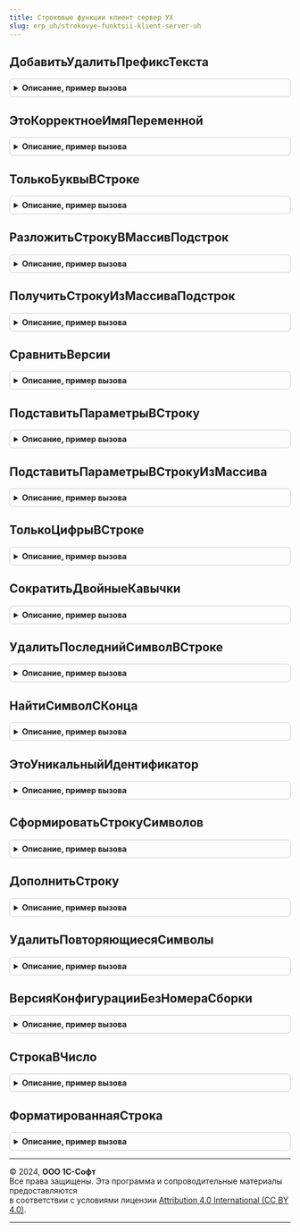 ```yaml
---
title: Строковые функции клиент сервер УХ
slug: erp_uh/strokovye-funktsii-klient-server-uh
---
```



## ДобавитьУдалитьПрефиксТекста
<details style="margin: 1em 0; padding: 0.5em; border: 1px solid #ccc; border-radius: 6px;">

<summary style="font-weight: bold; cursor: pointer;">Описание, пример вызова</summary>

```bsl

// Добавляет или удаляет префикс в начале строки текста.
// При добавлении учитывается, что такой префикс уже может быть, и он не добавляется.
// Параметры:
//	Текст - Строка - текст для изменения.
//	Префикс - Строка - текст для добавления или удаления.
//	Добавить - Булево
//		- Истина - добавить текст в начало заголовка (если его нет).
//		- Ложь - удалить (если есть) текст из начала заголовка формы.
//
Функция ДобавитьУдалитьПрефиксТекста(Текст, Префикс, Добавить) Экспорт
```

Пример вызова
```bsl
Результат = СтроковыеФункцииКлиентСерверУХ.ДобавитьУдалитьПрефиксТекста(Текст, Префикс, Добавить) 
```
</details>

## ЭтоКорректноеИмяПеременной
<details style="margin: 1em 0; padding: 0.5em; border: 1px solid #ccc; border-radius: 6px;">

<summary style="font-weight: bold; cursor: pointer;">Описание, пример вызова</summary>

```bsl

// Функция проверяет, является ли переданная строка корректным именем переменной 1С.
// Параметры:
// СтрокаПроверки (Строка) - Проверяемая строка
// Возвращаемое значение:
// Булево. Истина - переданная строка является идентификатором.
Функция ЭтоКорректноеИмяПеременной(СтрокаПроверки) Экспорт
```

Пример вызова
```bsl
Результат = СтроковыеФункцииКлиентСерверУХ.ЭтоКорректноеИмяПеременной(СтрокаПроверки) 
```
</details>

## ТолькоБуквыВСтроке
<details style="margin: 1em 0; padding: 0.5em; border: 1px solid #ccc; border-radius: 6px;">

<summary style="font-weight: bold; cursor: pointer;">Описание, пример вызова</summary>

```bsl

Функция ТолькоБуквыВСтроке(Знач СтрокаПроверки, Знач УчитыватьРазделителиСлов = Истина, ДопустимыеСимволы = "") Экспорт
```

Пример вызова
```bsl
Результат = СтроковыеФункцииКлиентСерверУХ.ТолькоБуквыВСтроке(СтрокаПроверки, УчитыватьРазделителиСлов, ДопустимыеСимволы);
```
</details>

## РазложитьСтрокуВМассивПодстрок
<details style="margin: 1em 0; padding: 0.5em; border: 1px solid #ccc; border-radius: 6px;">

<summary style="font-weight: bold; cursor: pointer;">Описание, пример вызова</summary>

```bsl
// Функция "расщепляет" строку на подстроки, используя заданный
//      разделитель. Разделитель может иметь любую длину.
//      Если в качестве разделителя задан пробел, рядом стоящие пробелы
//      считаются одним разделителем, а ведущие и хвостовые пробелы параметра Стр
//      игнорируются.
//      Например,
//      РазложитьСтрокуВМассивПодстрок(",один,,,два", ",") возвратит массив значений из пяти элементов,
//      три из которых - пустые строки, а
//      РазложитьСтрокуВМассивПодстрок(" один   два", " ") возвратит массив значений из двух элементов
//
//  Параметры:
//      Стр -           строка, которую необходимо разложить на подстроки.
//                      Параметр передается по значению.
//      Разделитель -   строка-разделитель, по умолчанию - запятая.
//
//  Возвращаемое значение:
//      массив значений, элементы которого - подстроки
//
Функция РазложитьСтрокуВМассивПодстрок(Знач Стр, Разделитель = ",") Экспорт
```

Пример вызова
```bsl
Результат = СтроковыеФункцииКлиентСерверУХ.РазложитьСтрокуВМассивПодстрок(Стр, Разделитель, ") 
```
</details>

## ПолучитьСтрокуИзМассиваПодстрок
<details style="margin: 1em 0; padding: 0.5em; border: 1px solid #ccc; border-radius: 6px;">

<summary style="font-weight: bold; cursor: pointer;">Описание, пример вызова</summary>

```bsl

// Устарела. Следует использовать СтрСоединить.
// Возвращает строку, полученную из массива элементов, разделенных символом разделителя
//
// Параметры:
//  Массив - Массив - массив элементов из которых необходимо получить строку
//  Разделитель - Строка - любой набор символов, который будет использован как разделитель между элементами в строке
//
// Возвращаемое значение:
//  Результат - Строка - строка, полученная из массива элементов, разделенных символом разделителя
//
Функция ПолучитьСтрокуИзМассиваПодстрок(Массив, Разделитель = ",") Экспорт
```

Пример вызова
```bsl
Результат = СтроковыеФункцииКлиентСерверУХ.ПолучитьСтрокуИзМассиваПодстрок(Массив, Разделитель, ") 
```
</details>

## СравнитьВерсии
<details style="margin: 1em 0; padding: 0.5em; border: 1px solid #ccc; border-radius: 6px;">

<summary style="font-weight: bold; cursor: pointer;">Описание, пример вызова</summary>

```bsl

// Сравнить две строки версий.
//
// Параметры
//  СтрокаВерсии1  – Строка – номер версии в формате РР.{П|ПП}.ЗЗ.СС
//  СтрокаВерсии2  – Строка – второй сравниваемый номер версии
//
// Возвращаемое значение:
//   Число   – больше 0, если СтрокаВерсии1 > СтрокаВерсии2; 0, если версии равны.
//
Функция СравнитьВерсии(Знач СтрокаВерсии1, Знач СтрокаВерсии2) Экспорт
```

Пример вызова
```bsl
Результат = СтроковыеФункцииКлиентСерверУХ.СравнитьВерсии(СтрокаВерсии1, СтрокаВерсии2) 
```
</details>

## ПодставитьПараметрыВСтроку
<details style="margin: 1em 0; padding: 0.5em; border: 1px solid #ccc; border-radius: 6px;">

<summary style="font-weight: bold; cursor: pointer;">Описание, пример вызова</summary>

```bsl

// Подставляет параметры в строку. Максимально возможное число параметров - 9.
// Параметры в строке задаются как %<номер параметра>. Нумерация параметров
// начинается с единицы.
//
// Параметры
//  СтрокаПодстановки  – Строка – шаблон строки с параметрами (вхождениями вида "%ИмяПараметра").
// Параметр<n>         - Строка - параметр
// Возвращаемое значение:
//   Строка   – текстовая строка с подставленными параметрами
//
// Пример:
// Строка = ПодставитьПараметрыВСтроку(НСтр("ru='%1 пошел в %2'"), "Вася", "Зоопарк");
//
Функция ПодставитьПараметрыВСтроку( Знач СтрокаПодстановки, Экспорт
```

Пример вызова
```bsl
Результат = СтроковыеФункцииКлиентСерверУХ.ПодставитьПараметрыВСтроку(СтрокаПодстановки, );
```
</details>

## ПодставитьПараметрыВСтрокуИзМассива
<details style="margin: 1em 0; padding: 0.5em; border: 1px solid #ccc; border-radius: 6px;">

<summary style="font-weight: bold; cursor: pointer;">Описание, пример вызова</summary>

```bsl

// Подставляет параметры в строку. Неограниченное число параметров в строке.
// Параметры в строке задаются как %<номер параметра>. Нумерация параметров
// начинается с единицы.
//
// Параметры
//  СтрокаПодстановки  – Строка – шаблон строки с параметрами (вхождениями вида "%1").
//  МассивПараметров   - Массив - массив строк, которые соответствуют параметрам в строке подстановки
//
// Возвращаемое значение:
//   Строка   – текстовая строка с подставленными параметрами
//
// Пример:
// МассивПараметров = Новый Массив;
// МассивПараметров = МассивПараметров.Добавить("Вася");
// МассивПараметров = МассивПараметров.Добавить("Зоопарк");
//
// Строка = ПодставитьПараметрыВСтроку(НСтр("ru='%1 пошел в %2'"), МассивПараметров);
//
Функция ПодставитьПараметрыВСтрокуИзМассива(Знач СтрокаПодстановки, знач МассивПараметров) Экспорт
```

Пример вызова
```bsl
Результат = СтроковыеФункцииКлиентСерверУХ.ПодставитьПараметрыВСтрокуИзМассива(СтрокаПодстановки, знач МассивПараметров) 
```
</details>

## ТолькоЦифрыВСтроке
<details style="margin: 1em 0; padding: 0.5em; border: 1px solid #ccc; border-radius: 6px;">

<summary style="font-weight: bold; cursor: pointer;">Описание, пример вызова</summary>

```bsl

// Проверяет содержит ли строка только цифры.
//
// Параметры:
//  СтрокаПроверки - строка для проверки.
//  УчитыватьЛидирующиеНули - Булево - нужно ли учитывать лидирующие нули.
//  УчитыватьПробелы - Булево - нужно ли учитывать пробелы.
//
// Возвращаемое значение:
//  Истина       - строка содержит только цифры;
//  Ложь         - строка содержит не только цифры.
//
Функция ТолькоЦифрыВСтроке(Знач СтрокаПроверки, Знач УчитыватьЛидирующиеНули = Истина, Знач УчитыватьПробелы = Истина) Экспорт
```

Пример вызова
```bsl
Результат = СтроковыеФункцииКлиентСерверУХ.ТолькоЦифрыВСтроке(СтрокаПроверки, УчитыватьЛидирующиеНули, УчитыватьПробелы);
```
</details>

## СократитьДвойныеКавычки
<details style="margin: 1em 0; padding: 0.5em; border: 1px solid #ccc; border-radius: 6px;">

<summary style="font-weight: bold; cursor: pointer;">Описание, пример вызова</summary>

```bsl

// Удаляет двойные кавычки с начала и конца строки, если они есть.
//
// Параметры:
//  Строка       - входная строка;
//
// Возвращаемое значение:
//  Строка - строка без двойных кавычек.
//
Функция СократитьДвойныеКавычки(Знач Строка) Экспорт
```

Пример вызова
```bsl
Результат = СтроковыеФункцииКлиентСерверУХ.СократитьДвойныеКавычки(Строка) 
```
</details>

## УдалитьПоследнийСимволВСтроке
<details style="margin: 1em 0; padding: 0.5em; border: 1px solid #ccc; border-radius: 6px;">

<summary style="font-weight: bold; cursor: pointer;">Описание, пример вызова</summary>

```bsl

// Процедура удаляет из строки указанное количество символов справа
//
Процедура УдалитьПоследнийСимволВСтроке(Текст, ЧислоСимволов) Экспорт
```

Пример вызова
```bsl
СтроковыеФункцииКлиентСерверУХ.УдалитьПоследнийСимволВСтроке(Текст, ЧислоСимволов) 
```
</details>

## НайтиСимволСКонца
<details style="margin: 1em 0; padding: 0.5em; border: 1px solid #ccc; border-radius: 6px;">

<summary style="font-weight: bold; cursor: pointer;">Описание, пример вызова</summary>

```bsl

// Устарела. Следует использовать СтрНайти.
// Находит символ в строке с конца
//
Функция НайтиСимволСКонца(Знач СтрокаВся, Знач ОдинСимвол) Экспорт
```

Пример вызова
```bsl
Результат = СтроковыеФункцииКлиентСерверУХ.НайтиСимволСКонца(СтрокаВся, ОдинСимвол) 
```
</details>

## ЭтоУникальныйИдентификатор
<details style="margin: 1em 0; padding: 0.5em; border: 1px solid #ccc; border-radius: 6px;">

<summary style="font-weight: bold; cursor: pointer;">Описание, пример вызова</summary>

```bsl

// Функция проверяет, является ли переданная в неё строка уникальным идентификатором
//
Функция ЭтоУникальныйИдентификатор(ИдентификаторСтрока) Экспорт
```

Пример вызова
```bsl
Результат = СтроковыеФункцииКлиентСерверУХ.ЭтоУникальныйИдентификатор(ИдентификаторСтрока) 
```
</details>

## СформироватьСтрокуСимволов
<details style="margin: 1em 0; padding: 0.5em; border: 1px solid #ccc; border-radius: 6px;">

<summary style="font-weight: bold; cursor: pointer;">Описание, пример вызова</summary>

```bsl

// Формирует строку повторяющихся символов заданной длины
//
Функция СформироватьСтрокуСимволов(Символ, КоличествоСимволов) Экспорт
```

Пример вызова
```bsl
Результат = СтроковыеФункцииКлиентСерверУХ.СформироватьСтрокуСимволов(Символ, КоличествоСимволов) 
```
</details>

## ДополнитьСтроку
<details style="margin: 1em 0; padding: 0.5em; border: 1px solid #ccc; border-radius: 6px;">

<summary style="font-weight: bold; cursor: pointer;">Описание, пример вызова</summary>

```bsl

// Дополняет переданную в качестве первого параметра строку символами слева\справа до заданной длины и возвращает ее
// Незначащие символы слева и справа удаляются
// По умолчанию функция добавляет строку нулями слева
//
// Параметры:
//  Строка      - Строка - исходная строка, которую необходимо дополнить символами до заданной длины
//  ДлинаСтроки - Число - требуемая конечная длина строки
//  Символ      - Строка - (необязательный) значение символа, которым необходимо дополнить строку
//  Режим       - Строка - (необязательный) [Слева|Справа] режим добавления символов к исходной строке: слева или справа
//
// Пример 1:
// Строка = "1234"; ДлинаСтроки = 10; Символ = "0"; Режим = "Слева"
// Возврат: "0000001234"
//
// Пример 2:
// Строка = " 1234  "; ДлинаСтроки = 10; Символ = "#"; Режим = "Справа"
// Возврат: "1234######"
//
// Возвращаемое значение:
//  Строка - строка, дополненная символами слева или справа
//
Функция ДополнитьСтроку(Знач Строка, Знач ДлинаСтроки, Знач Символ = "0", Знач Режим = "Слева") Экспорт
```

Пример вызова
```bsl
Результат = СтроковыеФункцииКлиентСерверУХ.ДополнитьСтроку(Строка, ДлинаСтроки, Символ, Режим);
```
</details>

## УдалитьПовторяющиесяСимволы
<details style="margin: 1em 0; padding: 0.5em; border: 1px solid #ccc; border-radius: 6px;">

<summary style="font-weight: bold; cursor: pointer;">Описание, пример вызова</summary>

```bsl

// Удаляет повторяющиеся символы слева/справа в переданной строке
//
// Параметры:
//  Строка      - Строка - исходная строка, из которой необходимо удалить повторяющиеся символы
//  Символ      - Строка - значение символа, который необходимо удалить
//  Режим       - Строка - (необязательный) [Слева|Справа] режим добавления символов к исходной строке: слева или справа
//
Функция УдалитьПовторяющиесяСимволы(Знач Строка, Знач Символ, Знач Режим = "Слева") Экспорт
```

Пример вызова
```bsl
Результат = СтроковыеФункцииКлиентСерверУХ.УдалитьПовторяющиесяСимволы(Строка, Символ, Режим);
```
</details>

## ВерсияКонфигурацииБезНомераСборки
<details style="margin: 1em 0; padding: 0.5em; border: 1px solid #ccc; border-radius: 6px;">

<summary style="font-weight: bold; cursor: pointer;">Описание, пример вызова</summary>

```bsl

// Получает номер версии конфигурации без номера сборки
//
// Параметры:
//  Версия - Строка - версия конфигурации в формате РР.ПП.ЗЗ.СС,
//                    где СС – номер сборки, который будет удален
//
//  Возвращаемое значение:
//  Строка - номер версии конфигурации без номера сборки в формате РР.ПП.ЗЗ
//
Функция ВерсияКонфигурацииБезНомераСборки(Знач Версия) Экспорт
```

Пример вызова
```bsl
Результат = СтроковыеФункцииКлиентСерверУХ.ВерсияКонфигурацииБезНомераСборки(Версия) 
```
</details>

## СтрокаВЧисло
<details style="margin: 1em 0; padding: 0.5em; border: 1px solid #ccc; border-radius: 6px;">

<summary style="font-weight: bold; cursor: pointer;">Описание, пример вызова</summary>

```bsl

// Преобразует исходную строку в число.
//   Превращает строку в число без вызова исключений. Стандартная функция преобразования.
//   Число() строго контролирует отсутствие каких-либо символов кроме числовых.
//
// Параметры:
//   ИсходнаяСтрока - Строка - Строка, которую необходимо привести к числу.
//
// Возвращаемое значение:
//   Число - Полученное число.
//   Неопределено - Если строка не является числом.
//
Функция СтрокаВЧисло(Знач ИсходнаяСтрока) Экспорт
```

Пример вызова
```bsl
Результат = СтроковыеФункцииКлиентСерверУХ.СтрокаВЧисло(ИсходнаяСтрока) 
```
</details>

## ФорматированнаяСтрока
<details style="margin: 1em 0; padding: 0.5em; border: 1px solid #ccc; border-radius: 6px;">

<summary style="font-weight: bold; cursor: pointer;">Описание, пример вызова</summary>

```bsl

// Форматирует строку в соответствии с заданным шаблоном.
// Возможные значения тегов выделения:
//	<b> Строка </b> - выделяет строку жирным шрифтом.
//	<a href = "Ссылка"> Строка </a>
//
// Пример:
//	Минимальная версия программы <b>1.1</b>. <a href = "Обновление">Обновите</a> программу.
//
// Возвращаемое значение:
//	ФорматированнаяСтрока
Функция ФорматированнаяСтрока(Знач Строка) Экспорт
```

Пример вызова
```bsl
Результат = СтроковыеФункцииКлиентСерверУХ.ФорматированнаяСтрока(Строка) 
```
</details>

---

© 2024, **ООО 1С-Софт**  
Все права защищены. Эта программа и сопроводительные материалы предоставляются  
в соответствии с условиями лицензии [Attribution 4.0 International (CC BY 4.0)](https://creativecommons.org/licenses/by/4.0/legalcode).

---
